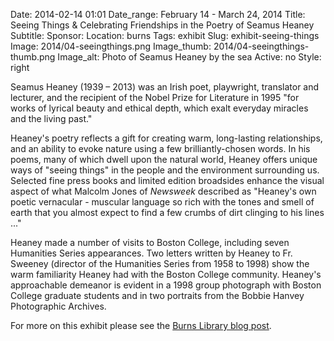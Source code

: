 Date: 2014-02-14 01:01 
Date_range: February 14 - March 24, 2014
Title: Seeing Things & Celebrating Friendships in the Poetry of Seamus Heaney
Subtitle:
Sponsor:
Location: burns
Tags: exhibit
Slug: exhibit-seeing-things
Image: 2014/04-seeingthings.png
Image_thumb: 2014/04-seeingthings-thumb.png
Image_alt: Photo of Seamus Heaney by the sea
Active: no
Style: right

<p>Seamus Heaney (1939 – 2013) was an Irish poet, playwright, translator   and lecturer, and the recipient of the Nobel Prize for Literature in   1995 &quot;for works of lyrical beauty and ethical depth, which exalt   everyday miracles and the living past.&quot;</p>
<p>Heaney's poetry reflects a gift for creating warm, long-lasting   relationships, and an ability to evoke nature using a few   brilliantly-chosen words. In his poems, many of which dwell upon the   natural world, Heaney offers unique ways of &quot;seeing things&quot; in the   people and the environment surrounding us.  Selected fine press books   and limited edition broadsides enhance the visual aspect of what Malcolm   Jones of <em>Newsweek</em> described as &quot;Heaney's own poetic vernacular -   muscular language so rich with the tones and smell of earth that you   almost expect to find a few crumbs of dirt clinging to his lines ...&quot;</p>
<p>Heaney made a number of visits to Boston College, including seven   Humanities Series appearances. Two letters written by Heaney to Fr.   Sweeney (director of the Humanities Series from 1958 to 1998) show the   warm familiarity Heaney had with the Boston College community. Heaney's   approachable demeanor is evident in a 1998 group photograph with Boston   College graduate students and in two portraits from the Bobbie Hanvey   Photographic Archives.</p>
<p>For more on this exhibit please see the <a href="http://johnjburnslibrary.wordpress.com/2014/03/03/seeingthings-heaney-exhibit/" target="_blank">Burns Library blog post</a>.</p>

<!--

Active:
    Yes (will appear on Exhibit's homepage)
    No (will not appear on Exhibit's homepage, but will appear in archives)

Gallery locations: 
    Burns Library (burns)
    Theology and Ministry Library (tml)
    O'Neill Level One (lvl1)
    O'Neill Level Three (lvl3)
    O'Neill Reading Room (reading)
    O'Neill Reading Room Back Wall (backwall)
    O'Neill Lobby (lobby)
    History Dept, Stokes Hall (stokes)
    Bapst Exhibits (bapsts)
    Archived Bapst Exhibits (bapstsarchive)
  
Need spaces for:

  Virtual Exhibits (virtual)
  Tip O'Neill (tiponeill)

Style:
    Poster on left, text on right (default)
    Poster on right, text on left (right)
    Poster large, centered above text (middle_top)
    Poster large, centered below text (middle_down)

-->

